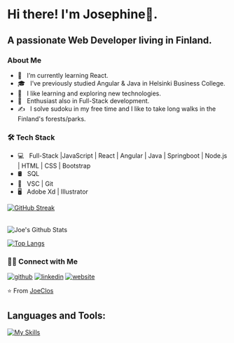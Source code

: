 <h1> Hi there! I'm Josephine👋.</h1
[![Github](https://img.shields.io/github/followers/JoeClos?label=Follow&style=social)](https://github.com/JoeClos)
<h2> </h2>  
<h2> A passionate Web Developer living in Finland. </h2>

<h3> About Me </h3>

- 🔭 &nbsp; I’m currently learning React.
- 🎓 &nbsp; I’ve previously studied Angular & Java in Helsinki Business College.
- 🌱 &nbsp; I like learning and exploring new technologies.
- 🌱 &nbsp; Enthusiast also in Full-Stack development.
- ✍️ &nbsp; I solve sudoku in my free time and I like to take long walks in the Finland's forests/parks.


<h3>🛠 Tech Stack</h3>

- 💻 &nbsp; Full-Stack |JavaScript | React | Angular | Java | Springboot | Node.js | HTML | CSS | Bootstrap  
- 🛢 &nbsp; SQL 
- 🔧 &nbsp; VSC | Git
- 🖥 &nbsp; Adobe Xd | Illustrator 


[![GitHub Streak](https://github-readme-streak-stats.herokuapp.com?user=JoeClos&theme=submarine-flowers&border_radius=5&fire=DD701B)](https://git.io/streak-stats)

<br>

<img align="center" src="https://github-readme-stats.vercel.app/api?username=JoeClos&include_all_commits=true&count_private=true&show_icons=true&line_height=20&title_color=7A7ADB&icon_color=2234AE&text_color=D3D3D3&bg_color=0,000000,130F40" alt="Joe's Github Stats">

</br>



[![Top Langs](https://github-readme-stats.vercel.app/api/top-langs/?username=JoeClos&layout=compact&text_color=daf7dc&bg_color=151515)](https://github.com/JoeClos/github-readme-stats)




<h3> 🤝🏻 Connect with Me </h3>

<p align="center">
<!-- &nbsp; <a href="https://twitter.com/mrlalitkumawat1" target="_blank" rel="noopener noreferrer"><img src="https://img.icons8.com/plasticine/100/000000/twitter.png" width="50" /></a>  
&nbsp; <a href="https://www.linkedin.com/in/kumawatlalit007/" target="_blank" rel="noopener noreferrer"><img src="https://img.icons8.com/plasticine/100/000000/instagram-new.png" width="50" /></a>  
&nbsp; <a href="https://www.linkedin.com/in/kumawatlalit007/" target="_blank" rel="noopener noreferrer"><img src="https://img.icons8.com/plasticine/100/000000/linkedin.png" width="50" /></a>
&nbsp; <a href="mailto:kumawatlalit912@gmail.com" target="_blank" rel="noopener noreferrer"><img src="https://img.icons8.com/plasticine/100/000000/gmail.png"  width="50" /></a> -->
 
[<img src='https://cdn.jsdelivr.net/npm/simple-icons@3.0.1/icons/github.svg' alt='github' height='40'>](https://github.com/JoeClos)  [<img src='https://cdn.jsdelivr.net/npm/simple-icons@3.0.1/icons/linkedin.svg' alt='linkedin' height='40'>](https://www.linkedin.com/in/josephine-closan/)  [<img src='https://cdn.jsdelivr.net/npm/simple-icons@3.0.1/icons/icloud.svg' alt='website' height='40'>](https://joeclos.github.io/)  


<!-- ![](https://visitor-badge.laobi.icu/badge?page_id=JoeClos.JoeClos)
![Top Langs](https://github-readme-stats.vercel.app/api/top-langs/?username=JoeClos&theme=tokyonight) -->
</p>

⭐️ From [JoeClos](https://github.com/JoeClos)

## Languages and Tools:

[![My Skills](https://skillicons.dev/icons?i=javascript,react,angular,java,spring,nodejs,html,css,bootstrap,git,azure,heroku,netlify,illustrator&theme=light)](https://skillicons.dev)

<!-- <p align="left"> 
<a href="https://www.java.com" target="_blank" rel="noreferrer">
<img src="https://raw.githubusercontent.com/devicons/devicon/master/icons/java/java-original.svg" alt="java" width="40" height="40"/> 
</a> 
 
<a href="https://www.javascript.com/" target="_blank" rel="noreferrer"> 
<img src="https://raw.githubusercontent.com/devicons/devicon/master/icons/javascript/javascript-original.svg" alt="javascript" width="40" height="40"/> 
</a>  
 
<a href="https://spring.io/" target="_blank" rel="noreferrer"> 
<img src="https://www.vectorlogo.zone/logos/springio/springio-icon.svg" alt="spring" width="40" height="40"/>  
</a> 
 
<a href="https://angular.io" target="_blank" rel="noreferrer"> 
<img src="https://angular.io/assets/images/logos/angular/angular.svg" alt="angular" width="40" height="40"/> 
</a> 

 
<a href="https://getbootstrap.com" target="_blank" rel="noreferrer">  
<img src="https://raw.githubusercontent.com/devicons/devicon/master/icons/bootstrap/bootstrap-plain-wordmark.svg" alt="bootstrap" width="40" height="40"/> 
</a> 
  
<a href="https://www.w3schools.com/html/" target="_blank" rel="noreferrer"> 
<img src="https://raw.githubusercontent.com/devicons/devicon/master/icons/html5/html5-original-wordmark.svg" alt="html5" width="40" height="40"/> 
</a> 
 
<a href="https://www.w3schools.com/css/" target="_blank" rel="noreferrer"> 
<img src="https://raw.githubusercontent.com/devicons/devicon/master/icons/css3/css3-original-wordmark.svg" alt="css3" width="40" height="40"/> 
</a> 
 
<a href="https://git-scm.com/" target="_blank" rel="noreferrer"> 
<img src="https://www.vectorlogo.zone/logos/git-scm/git-scm-icon.svg" alt="git" width="40" height="40"/> 
</a> 
  
<a href="https://azure.microsoft.com/en-in/" target="_blank" rel="noreferrer"> 
<img src="https://www.vectorlogo.zone/logos/microsoft_azure/microsoft_azure-icon.svg" alt="azure" width="40" height="40"/> 
</a>
 
<a href="https://heroku.com" target="_blank" rel="noreferrer"> 
<img src="https://www.vectorlogo.zone/logos/heroku/heroku-icon.svg" alt="heroku" width="40" height="40"/> 
</a> 

 
<a href="https://www.adobe.com/in/products/illustrator.html" target="_blank" rel="noreferrer"> 
<img src="https://www.vectorlogo.zone/logos/adobe_illustrator/adobe_illustrator-icon.svg" alt="illustrator" width="40" height="40"/> 
</a>  
 
</p> 






 





